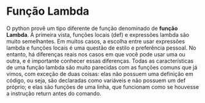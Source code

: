 # Função Lambda

O python provê um tipo diferente de função denominado de **função Lambda**. À primeira vista, funções locais (def) e expressões lambda são muito semelhantes. Em muitos casos, a escolha entre usar expressões lambda e funções locais é uma questão de estilo e preferência pessoal. No entanto, há diferenças reais nos casos em que você pode usar uma ou outra, e é importante conhecer essas diferenças. 
Todas as características de uma função lambda são muito parecidas com as funções comuns que já vimos, com exceção de duas coisas: elas não possuem uma definição em código, ou seja, são declaradas como variáveis e não possuem um def próprio; e elas são funções de uma linha, que funcionam como se houvesse a instrução return antes do comando.
